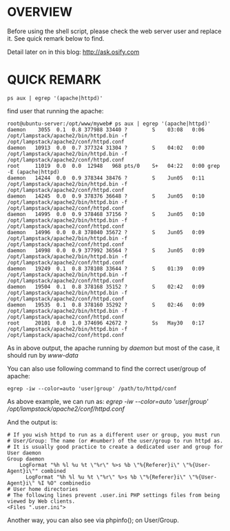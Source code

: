# OVERVIEW
Before using the shell script, please check the web server user and replace it. See quick remark below to find.

Detail later on in this blog: http://ask.osify.com

# QUICK REMARK
``` 	
ps aux | egrep '(apache|httpd)'
```

find user that running the apache:

```
root@ubuntu-server:/opt/www/myweb# ps aux | egrep '(apache|httpd)'
daemon    3055  0.1  0.8 377988 33440 ?        S    03:08   0:06 /opt/lampstack/apache2/bin/httpd.bin -f /opt/lampstack/apache2/conf/httpd.conf
daemon   10913  0.0  0.7 377324 31304 ?        S    04:02   0:00 /opt/lampstack/apache2/bin/httpd.bin -f /opt/lampstack/apache2/conf/httpd.conf
root     11019  0.0  0.0  12948   968 pts/0    S+   04:22   0:00 grep -E (apache|httpd)
daemon   14244  0.0  0.9 378344 38476 ?        S    Jun05   0:11 /opt/lampstack/apache2/bin/httpd.bin -f /opt/lampstack/apache2/conf/httpd.conf
daemon   14245  0.0  0.9 378376 36648 ?        S    Jun05   0:10 /opt/lampstack/apache2/bin/httpd.bin -f /opt/lampstack/apache2/conf/httpd.conf
daemon   14995  0.0  0.9 378468 37156 ?        S    Jun05   0:10 /opt/lampstack/apache2/bin/httpd.bin -f /opt/lampstack/apache2/conf/httpd.conf
daemon   14996  0.0  0.8 378040 35672 ?        S    Jun05   0:09 /opt/lampstack/apache2/bin/httpd.bin -f /opt/lampstack/apache2/conf/httpd.conf
daemon   14998  0.0  0.9 377992 36564 ?        S    Jun05   0:09 /opt/lampstack/apache2/bin/httpd.bin -f /opt/lampstack/apache2/conf/httpd.conf
daemon   19249  0.1  0.8 378108 33644 ?        S    01:39   0:09 /opt/lampstack/apache2/bin/httpd.bin -f /opt/lampstack/apache2/conf/httpd.conf
daemon   19504  0.1  0.8 378168 35152 ?        S    02:42   0:09 /opt/lampstack/apache2/bin/httpd.bin -f /opt/lampstack/apache2/conf/httpd.conf
daemon   19535  0.1  0.8 378160 35292 ?        S    02:46   0:09 /opt/lampstack/apache2/bin/httpd.bin -f /opt/lampstack/apache2/conf/httpd.conf
root     20101  0.0  1.0 374696 42672 ?        Ss   May30   0:17 /opt/lampstack/apache2/bin/httpd.bin -f /opt/lampstack/apache2/conf/httpd.conf

```

As in above output, the apache running by *daemon* but most of the case, it should run by *www-data*

You can also use following command to find the correct user/group of apache:

```
egrep -iw --color=auto 'user|group' /path/to/httpd/conf
```

As above example, we can run as: *egrep -iw --color=auto 'user|group' /opt/lampstack/apache2/conf/httpd.conf*

And the output is:

```
# If you wish httpd to run as a different user or group, you must run
# User/Group: The name (or #number) of the user/group to run httpd as.
# It is usually good practice to create a dedicated user and group for
User daemon
Group daemon
    LogFormat "%h %l %u %t \"%r\" %>s %b \"%{Referer}i\" \"%{User-Agent}i\"" combined
      LogFormat "%h %l %u %t \"%r\" %>s %b \"%{Referer}i\" \"%{User-Agent}i\" %I %O" combinedio
# User home directories
# The following lines prevent .user.ini PHP settings files from being viewed by Web clients.
<Files ".user.ini">
```

Another way, you can also see via phpinfo(); on User/Group.
